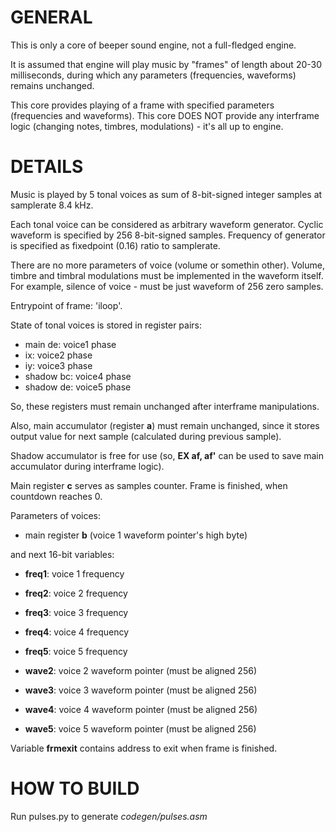 GENERAL
=======

This is only a core of beeper sound engine, not a full-fledged engine.

It is assumed that engine will play music by "frames" of length about 20-30 milliseconds,
during which any parameters (frequencies, waveforms) remains unchanged.

This core provides playing of a frame with specified parameters (frequencies and waveforms).
This core DOES NOT provide any interframe logic (changing notes, timbres, modulations) - it's all up to engine.

DETAILS
=======

Music is played by 5 tonal voices as sum of 8-bit-signed integer samples at samplerate 8.4 kHz.

Each tonal voice can be considered as arbitrary waveform generator. Cyclic waveform is specified by 256 8-bit-signed samples.
Frequency of generator is specified as fixedpoint (0.16) ratio to samplerate.

There are no more parameters of voice (volume or somethin other).
Volume, timbre and timbral modulations must be implemented in the waveform itself.
For example, silence of voice - must be just waveform of 256 zero samples.

Entrypoint of frame: 'iloop'.

State of tonal voices is stored in register pairs:

- main de:	voice1 phase
- ix:		voice2 phase
- iy:		voice3 phase
- shadow bc:	voice4 phase
- shadow de:	voice5 phase

So, these registers must remain unchanged after interframe manipulations.

Also, main accumulator (register **a**) must remain unchanged, since it stores output value for next sample
(calculated during previous sample).

Shadow accumulator is free for use (so, **EX af, af'** can be used to save main accumulator during interframe logic).

Main register **c** serves as samples counter.
Frame is finished, when countdown reaches 0.

Parameters of voices: 

- main register **b** (voice 1 waveform pointer's high byte)

and next 16-bit variables:

- **freq1**: voice 1 frequency
- **freq2**: voice 2 frequency
- **freq3**: voice 3 frequency
- **freq4**: voice 4 frequency
- **freq5**: voice 5 frequency

- **wave2**: voice 2 waveform pointer (must be aligned 256)
- **wave3**: voice 3 waveform pointer (must be aligned 256)
- **wave4**: voice 4 waveform pointer (must be aligned 256)
- **wave5**: voice 5 waveform pointer (must be aligned 256)

Variable **frmexit** contains address to exit when frame is finished.

HOW TO BUILD
============

Run pulses.py to generate _codegen/pulses.asm_
